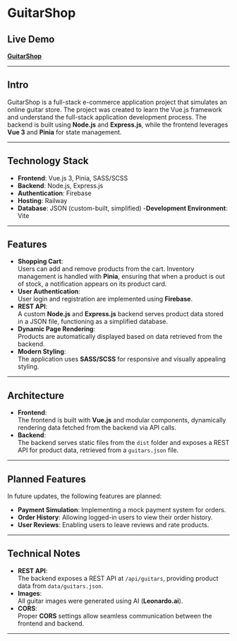 # GuitarShop

## **Live Demo**

[**GuitarShop**](https://guitarshop-production.up.railway.app)

---

## **Intro**

GuitarShop is a full-stack e-commerce application project that simulates an online guitar store. The project was created to learn the Vue.js framework and understand the full-stack application development process. The backend is built using **Node.js** and **Express.js**, while the frontend leverages **Vue 3** and **Pinia** for state management.

---

## **Technology Stack**

- **Frontend**: Vue.js 3, Pinia, SASS/SCSS
- **Backend**: Node.js, Express.js
- **Authentication**: Firebase
- **Hosting**: Railway
- **Database**: JSON (custom-built, simplified) -**Development Environment**: Vite

---

## **Features**

- **Shopping Cart**:  
  Users can add and remove products from the cart. Inventory management is handled with **Pinia**, ensuring that when a product is out of stock, a notification appears on its product card.
- **User Authentication**:  
  User login and registration are implemented using **Firebase**.
- **REST API**:  
  A custom **Node.js** and **Express.js** backend serves product data stored in a JSON file, functioning as a simplified database.
- **Dynamic Page Rendering**:  
  Products are automatically displayed based on data retrieved from the backend.
- **Modern Styling**:  
  The application uses **SASS/SCSS** for responsive and visually appealing styling.

---

## **Architecture**

- **Frontend**:  
  The frontend is built with **Vue.js** and modular components, dynamically rendering data fetched from the backend via API calls.
- **Backend**:  
  The backend serves static files from the `dist` folder and exposes a REST API for product data, retrieved from a `guitars.json` file.

---

## **Planned Features**

In future updates, the following features are planned:

- **Payment Simulation**: Implementing a mock payment system for orders.
- **Order History**: Allowing logged-in users to view their order history.
- **User Reviews**: Enabling users to leave reviews and rate products.

---

## **Technical Notes**

- **REST API**:  
  The backend exposes a REST API at `/api/guitars`, providing product data from `data/guitars.json`.
- **Images**:  
  All guitar images were generated using AI (**Leonardo.ai**).
- **CORS**:  
  Proper **CORS** settings allow seamless communication between the frontend and backend.

---
